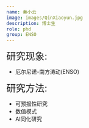 ```yaml
---
name: 秦小云
image: images/QinXiaoyun.jpg
description: 博士生
role: phd
group: ENSO
---
```


<span style="font-size: 25px;">研究现象:
* 厄尔尼诺-南方涛动(ENSO)

<span style="font-size: 25px;">研究方法: 
* 可预报性研究
* 数值模式
* AI同化研究